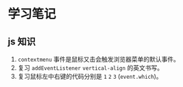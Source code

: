 # 学习笔记

## js 知识

1. `contextmenu` 事件是鼠标又击会触发浏览器菜单的默认事件。
1. 复习 `addEventListener` `vertical-align` 的英文书写。
1. 复习鼠标左中右键的代码分别是 `1` `2` `3` (`event.which`)。
